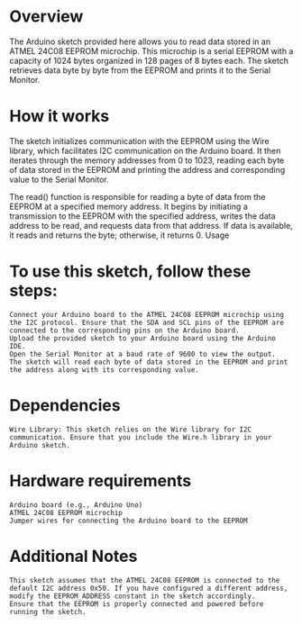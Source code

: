 # Overview

The Arduino sketch provided here allows you to read data stored in an ATMEL 24C08 EEPROM microchip. This microchip is a serial EEPROM with a capacity of 1024 bytes organized in 128 pages of 8 bytes each. The sketch retrieves data byte by byte from the EEPROM and prints it to the Serial Monitor.

# How it works

The sketch initializes communication with the EEPROM using the Wire library, which facilitates I2C communication on the Arduino board. It then iterates through the memory addresses from 0 to 1023, reading each byte of data stored in the EEPROM and printing the address and corresponding value to the Serial Monitor.

The read() function is responsible for reading a byte of data from the EEPROM at a specified memory address. It begins by initiating a transmission to the EEPROM with the specified address, writes the data address to be read, and requests data from that address. If data is available, it reads and returns the byte; otherwise, it returns 0.
Usage

# To use this sketch, follow these steps:

    Connect your Arduino board to the ATMEL 24C08 EEPROM microchip using the I2C protocol. Ensure that the SDA and SCL pins of the EEPROM are connected to the corresponding pins on the Arduino board.
    Upload the provided sketch to your Arduino board using the Arduino IDE.
    Open the Serial Monitor at a baud rate of 9600 to view the output.
    The sketch will read each byte of data stored in the EEPROM and print the address along with its corresponding value.

# Dependencies

    Wire Library: This sketch relies on the Wire library for I2C communication. Ensure that you include the Wire.h library in your Arduino sketch.

# Hardware requirements

    Arduino board (e.g., Arduino Uno)
    ATMEL 24C08 EEPROM microchip
    Jumper wires for connecting the Arduino board to the EEPROM

# Additional Notes

    This sketch assumes that the ATMEL 24C08 EEPROM is connected to the default I2C address 0x50. If you have configured a different address, modify the EEPROM_ADDRESS constant in the sketch accordingly.
    Ensure that the EEPROM is properly connected and powered before running the sketch.

